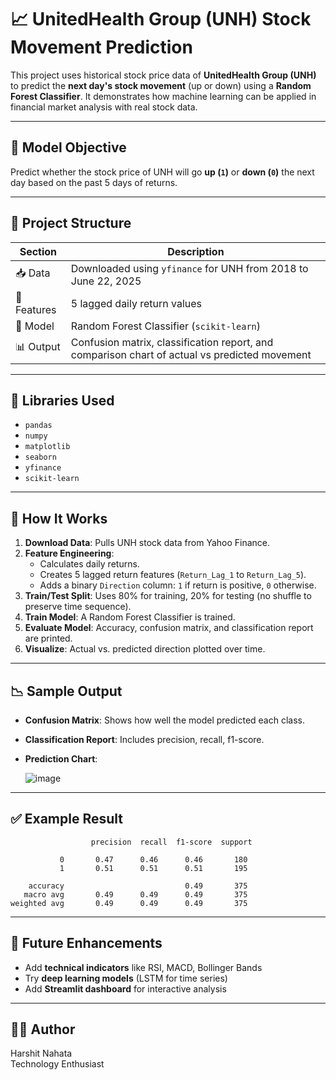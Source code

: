 
# 📈 UnitedHealth Group (UNH) Stock Movement Prediction

This project uses historical stock price data of **UnitedHealth Group (UNH)** to predict the **next day's stock movement** (up or down) using a **Random Forest Classifier**. It demonstrates how machine learning can be applied in financial market analysis with real stock data.

---

## 🧠 Model Objective

Predict whether the stock price of UNH will go **up (`1`)** or **down (`0`)** the next day based on the past 5 days of returns.

---

## 📂 Project Structure

| Section | Description |
|--------|-------------|
| 📥 Data | Downloaded using `yfinance` for UNH from 2018 to June 22, 2025 |
| 🔬 Features | 5 lagged daily return values |
| 🧠 Model | Random Forest Classifier (`scikit-learn`) |
| 📊 Output | Confusion matrix, classification report, and comparison chart of actual vs predicted movement |

---

## 🔧 Libraries Used

- `pandas`
- `numpy`
- `matplotlib`
- `seaborn`
- `yfinance`
- `scikit-learn`

---

## 🚀 How It Works

1. **Download Data**: Pulls UNH stock data from Yahoo Finance.
2. **Feature Engineering**:
   - Calculates daily returns.
   - Creates 5 lagged return features (`Return_Lag_1` to `Return_Lag_5`).
   - Adds a binary `Direction` column: `1` if return is positive, `0` otherwise.
3. **Train/Test Split**: Uses 80% for training, 20% for testing (no shuffle to preserve time sequence).
4. **Train Model**: A Random Forest Classifier is trained.
5. **Evaluate Model**: Accuracy, confusion matrix, and classification report are printed.
6. **Visualize**: Actual vs. predicted direction plotted over time.

---

## 📉 Sample Output

- **Confusion Matrix**:
  Shows how well the model predicted each class.

- **Classification Report**:
  Includes precision, recall, f1-score.

- **Prediction Chart**:

  ![image](https://github.com/user-attachments/assets/adf9f0ca-3c76-4cc5-8b7d-dea169c5e0dd)


---

## ✅ Example Result

```
                  precision  recall  f1-score  support

           0       0.47      0.46      0.46       180
           1       0.51      0.51      0.51       195

    accuracy                           0.49       375
   macro avg       0.49      0.49      0.49       375
weighted avg       0.49      0.49      0.49       375

```

---

## 📌 Future Enhancements

- Add **technical indicators** like RSI, MACD, Bollinger Bands
- Try **deep learning models** (LSTM for time series)
- Add **Streamlit dashboard** for interactive analysis

---

## 👨‍💻 Author

Harshit Nahata  
Technology Enthusiast
